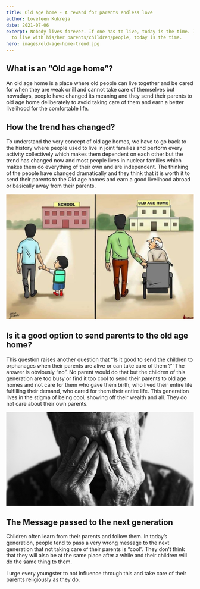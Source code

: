 ```yaml
---
title: Old age home - A reward for parents endless love
author: Loveleen Kukreja
date: 2021-07-06
excerpt: Nobody lives forever. If one has to live, today is the time. If one has
  to live with his/her parents/children/people, today is the time.
hero: images/old-age-home-trend.jpg
---
```

## What is an “Old age home”?

An old age home is a place where old people can live together and be cared for when they are weak or ill and cannot take care of themselves but nowadays, people have changed its meaning and they send their parents to old age home deliberately to avoid taking care of them and earn a better livelihood for the comfortable life.

## How the trend has changed?

To understand the very concept of old age homes, we have to go back to the history where people used to live in joint families and perform every activity collectively which makes them dependent on each other but the trend has changed now and most people lives in nuclear families which makes them do everything of their own and are independent. The thinking of the people have changed dramatically and they think that it is worth it to send their parents to the Old age homes and earn a good livelihood abroad or basically away from their parents.

![Man holding wheelchair and taking his father to the old age home](images/holding-hand-and-wheelchair.jpg "Man holding wheelchair and taking his father to the old age home")

## Is it a good option to send parents to the old age home?

This question raises another question that ‘‘Is it good to send the children to orphanages when their parents are alive or can take care of them ?’’ The answer is obviously “no”. No parent would do that but the children of this generation are too busy or find it too cool to send their parents to old age homes and not care for them who gave them birth, who lived their entire life fulfilling their demand, who cared for them their entire life. This generation lives in the stigma of being cool, showing off their wealth and all. They do not care about their own parents.

![Sad old man about to cry](images/sad-old-man.jpg "Sad old man about to cry")

## The Message passed to the next generation

Children often learn from their parents and follow them. In today’s generation, people tend to pass a very wrong message to the next generation that not taking care of their parents is “cool”. They don’t think that they will also be at the same place after a while and their children will do the same thing to them.

I urge every youngster to not influence through this and take care of their parents religiously as they do.